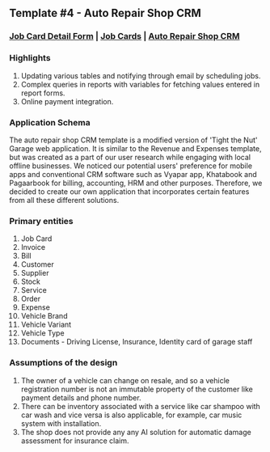## Template #4 - Auto Repair Shop CRM                
     
### [Job Card Detail Form](https://app1.cliosight.com/app/forms/113/show/public?noNavbar=true)  |   [Job Cards](https://app1.cliosight.com/app/reports/140/show/public?noNavbar=true)  | [Auto Repair Shop CRM](https://app1.cliosight.com/app/applications/4/show)            

### Highlights      
1. Updating various tables and notifying through email by scheduling jobs.   
2. Complex queries in reports with variables for fetching values entered in report forms.
3. Online payment integration.    

### Application Schema    
The auto repair shop CRM template is a modified version of 'Tight the Nut' Garage web application. It is similar to the Revenue and Expenses template, but was created as a part of our user research while engaging with local offline businesses. We noticed our potential users' preference for mobile apps and conventional CRM software such as Vyapar app, Khatabook and Pagaarbook for billing, accounting, HRM and other purposes. Therefore, we decided to create our own application that incorporates certain features from all these different solutions.                

### Primary entities
1. Job Card
2. Invoice
3. Bill     
4. Customer     
5. Supplier    
6. Stock        
7. Service   
8. Order
9. Expense   
10. Vehicle Brand
11. Vehicle Variant     
12. Vehicle Type     
13. Documents - Driving License, Insurance, Identity card of garage staff     

### Assumptions of the design     
1. The owner of a vehicle can change on resale, and so a vehicle registration number is not an immutable property of the customer like payment details and phone number.
2. There can be inventory associated with a service like car shampoo with car wash and vice versa is also applicable, for example, car music system with installation.
3. The shop does not provide any any AI solution for automatic damage assessment for insurance claim.       



